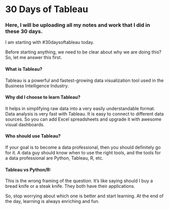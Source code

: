 # 30 Days of Tableau

### Here, I will be uploading all my notes and work that I did in these 30 days.

I am starting with #30daysoftableau today.

Before starting anything, we need to be clear about why we are doing this? 
So, let me answer this first.

#### What is Tableau?
Tableau is a powerful and fastest-growing data visualization tool used in the Business Intelligence Industry. 

#### Why did I choose to learn Tableau?
It helps in simplifying raw data into a very easily understandable format. Data analysis is very fast with Tableau. It is easy to connect to different data sources. So you can add Excel spreadsheets and upgrade it with awesome visual dashboards. 

#### Who should use Tableau?
If your goal is to become a data professional, then you should definitely go for it. A data guy should know when to use the right tools, and the tools for a data professional are Python, Tableau, R, etc.

#### Tableau vs Python/R:
This is the wrong framing of the question. It’s like saying should I buy a bread knife or a steak knife. They both have their applications.

So, stop worrying about which one is better and start learning. At the end of the day, learning is always enriching and fun.
